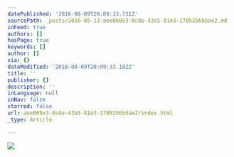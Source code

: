 ```yaml
---
datePublished: '2016-08-09T20:09:33.731Z'
sourcePath: _posts/2016-05-13-aee869e3-8c8e-43a5-81e3-1785256b5ae2.md
inFeed: true
authors: []
hasPage: true
keywords: []
author: []
via: {}
dateModified: '2016-08-09T20:09:33.182Z'
title: ''
publisher: {}
description: ''
inLanguage: null
inNav: false
starred: false
url: aee869e3-8c8e-43a5-81e3-1785256b5ae2/index.html
_type: Article

---
```

![](https://s3-us-west-2.amazonaws.com/the-grid-img/p/7480a100a4e9a746b60a206f4744ac68dc809cc7.jpg)